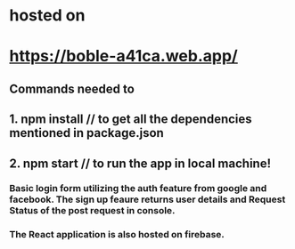 # hosted on 
# https://boble-a41ca.web.app/

## Commands needed to 
## 1. npm install // to get all the dependencies mentioned in package.json
## 2. npm start // to run the app in local machine!


### Basic login form utilizing the auth feature from google and facebook.  The sign up feaure returns user details and Request Status of the post request in console.

### The React application is also hosted on firebase. 

